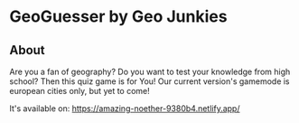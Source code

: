 # GeoGuesser by Geo Junkies

## About

Are you a fan of geography? Do you want to test your knowledge from high school? Then this quiz game is for You! Our current version's gamemode is european cities only, but yet to come!

It's available on: https://amazing-noether-9380b4.netlify.app/
